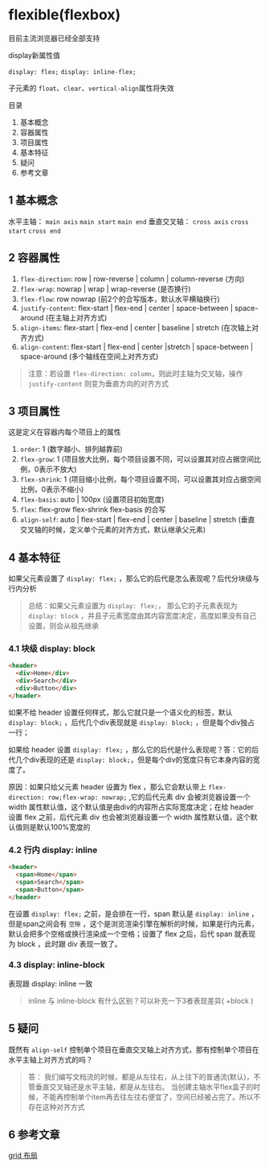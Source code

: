 # flexible(flexbox)

目前主流浏览器已经全部支持

display新属性值

`display: flex;` `display: inline-flex;`

子元素的 `float`、`clear`、`vertical-align`属性将失效

目录

1. 基本概念
2. 容器属性
3. 项目属性
4. 基本特征
5. 疑问
6. 参考文章

## 1 基本概念

水平主轴： `main axis` `main start` `main end`
垂直交叉轴： `cross axis` `cross start` `cross end`

## 2 容器属性

1. `flex-direction`: row | row-reverse | column | column-reverse (方向)
2. `flex-wrap`: nowrap | wrap | wrap-reverse (是否换行)
3. `flex-flow`: row nowrap (前2个的合写版本，默认水平横轴换行)
4. `justify-content`: flex-start | flex-end | center | space-between | space-around (在主轴上对齐方式)
5. `align-items`: flex-start | flex-end | center | baseline | stretch (在次轴上对齐方式)
6. `align-content`: flex-start | flex-end | center |stretch | space-between | space-around (多个轴线在空间上对齐方式)

> 注意：若设置 `flex-direction: column`，则此时主轴为交叉轴，操作 `justify-content` 则变为垂直方向的对齐方式

## 3 项目属性

这是定义在容器内每个项目上的属性

1. `order`: 1 (数字越小、排列越靠前)
2. `flex-grow`: 1 (项目放大比例，每个项目设置不同，可以设置其对应占据空间比例，0表示不放大)
3. `flex-shrink`: 1 (项目缩小比例，每个项目设置不同，可以设置其对应占据空间比例，0表示不缩小)
4. `flex-basis`: auto | 100px (设置项目初始宽度)
5. `flex`: flex-grow flex-shrink flex-basis 的合写
6. `align-self`: auto | flex-start | flex-end | center | baseline | stretch (垂直交叉轴的时候，定义单个元素的对齐方式，默认继承父元素)

## 4 基本特征

如果父元素设置了 `display: flex;` ，那么它的后代是怎么表现呢？后代分块级与行内分析

> 总结：如果父元素设置为 `display: flex;`， 那么它的子元素表现为 `display: block` ，并且子元素宽度由其内容宽度决定，高度如果没有自己设置，则会从祖先继承

### 4.1 块级 display: block

```html
<header>
  <div>Home</div>
  <div>Search</div>
  <div>Button</div>
</header>
```

如果不给 header 设置任何样式，那么它就只是一个语义化的标签，默认 `display: block;` ，后代几个div表现就是 `display: block;` ，但是每个div独占一行；

如果给 header 设置 `display: flex;` ，那么它的后代是什么表现呢？答：它的后代几个div表现的还是 `display: block;`，但是每个div的宽度只有它本身内容的宽度了。

原因：如果只给父元素 header 设置为 flex ，那么它会默认带上 `flex-direction: row;flex-wrap: nowrap;` ,它的后代元素 div 会被浏览器设置一个 width 属性默认值，这个默认值是由div的内容所占实际宽度决定；在给 header 设置 flex 之前，后代元素 div 也会被浏览器设置一个 width 属性默认值，这个默认值则是默认100%宽度的

### 4.2 行内 display: inline

```html
<header>
  <span>Home</span>
  <span>Search</span>
  <span>Button</span>
</header>
```

在设置 `display: flex;` 之前，是会排在一行，span 默认是 `display: inline` ，但是span之间会有 `空隙` ，这个是浏览渲染引擎在解析的时候，如果是行内元素，默认会把多个空格或换行渲染成一个空格；设置了 flex 之后，后代 span 就表现为 block ，此时跟 div 表现一致了。

### 4.3 display: inline-block

表现跟 display: inline 一致

> inline 与 inline-block 有什么区别？可以补充一下3者表现差异( +block )

## 5 疑问

既然有 `align-self` 控制单个项目在垂直交叉轴上对齐方式，那有控制单个项目在水平主轴上对齐方式的吗？

> 答： 我们编写文档流的时候，都是从左往右，从上往下的普通流(默认)，不管垂直交叉轴还是水平主轴，都是从左往右。
> 当创建主轴水平flex盒子的时候，不能再控制单个item再去往左往右便宜了，空间已经被占完了。所以不存在这种对齐方式

## 6 参考文章

[grid 布局](https://mp.weixin.qq.com/s/1Xm69dW-A4wgcknhohzLoA)
